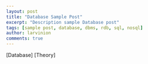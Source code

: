 ```yaml
---
layout: post
title: "Database Sample Post"
excerpt: "Description sample Database post"
tags: [sample post, database, dbms, rdb, sql, nosql]
author: larvinion
comments: true
---
```


[Database]
[Theory]
